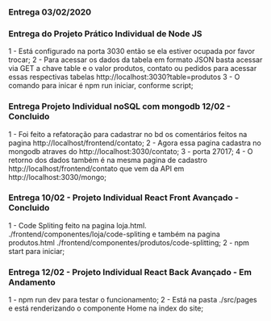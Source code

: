 ### Entrega 03/02/2020

### Entrega do Projeto Prático Individual de Node JS

1 - Está configurado na porta 3030 então se ela estiver ocupada por favor trocar;
2 - Para acessar os dados da tabela em formato JSON basta acessar via GET a chave table e o valor produtos, contato ou pedidos para acessar essas respectivas tabelas http://localhost:3030?table=produtos
3 - O comando para inicar é npm run iniciar, conforme script;

### Entrega Projeto Individual noSQL com mongodb 12/02 - Concluido

1 - Foi feito a refatoração para cadastrar no bd os comentários feitos na pagina http://localhost/frontend/contato;
2 - Agora essa pagina cadastra no mongodb atraves do http://localhost:3030/contato;
3 - porta 27017;
4 - O retorno dos dados também é na mesma pagina de cadastro http://localhost/frontend/contato que vem da API em http://localhost:3030/mongo;

### Entrega 10/02 - Projeto Individual React Front Avançado - Concluido

1 - Code Spliting feito na pagina loja.html. ./frontend/componentes/loja/code-spliting e também na pagina produtos.html ./frontend/componentes/produtos/code-splitting;
2 - npm start para iniciar;

### Entrega 12/02 - Projeto Individual React Back Avançado - Em Andamento

1 - npm run dev para testar o funcionamento;
2 - Está na pasta ./src/pages e está renderizando o componente Home na index do site;
 
